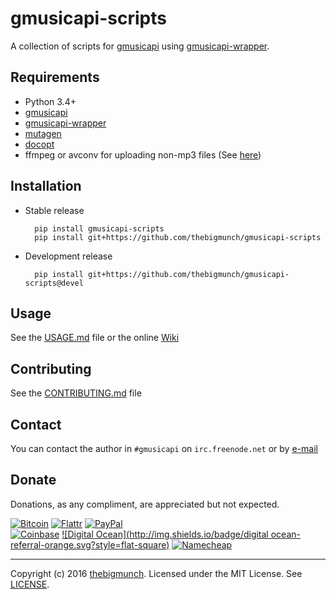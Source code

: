 gmusicapi-scripts
=================

A collection of scripts for [gmusicapi](https://github.com/simon-weber/Unofficial-Google-Music-API) using [gmusicapi-wrapper](https://github.com/thebigmunch/gmusicapi-wrapper).

## Requirements

* Python 3.4+
* [gmusicapi](https://github.com/simon-weber/Unofficial-Google-Music-API)
* [gmusicapi-wrapper](https://github.com/thebigmunch/gmusicapi-wrapper)
* [mutagen](https://bitbucket.org/lazka/mutagen)
* [docopt](https://github.com/docopt/docopt)
* ffmpeg or avconv for uploading non-mp3 files (See [here](http://unofficial-google-music-api.readthedocs.org/en/latest/usage.html#usage))

## Installation

* Stable release

		pip install gmusicapi-scripts
		pip install git+https://github.com/thebigmunch/gmusicapi-scripts

* Development release

		pip install git+https://github.com/thebigmunch/gmusicapi-scripts@devel

## Usage

See the [USAGE.md](https://github.com/thebigmunch/gmusicapi-scripts/blob/master/USAGE.md) file or the online [Wiki](https://github.com/thebigmunch/gmusicapi-scripts/wiki)

## Contributing

See the [CONTRIBUTING.md](https://github.com/thebigmunch/gmusicapi-scripts/blob/master/CONTRIBUTING.md) file

## Contact

You can contact the author in ``#gmusicapi`` on ``irc.freenode.net`` or by [e-mail](mailto:mail@thebigmunch.me)

## Donate

Donations, as any compliment, are appreciated but not expected.

[![Bitcoin](http://img.shields.io/badge/bitcoin-donate-green.svg?style=flat-square)](https://coinbase.com/thebigmunch) [![Flattr](http://img.shields.io/badge/flattr-donate-green.svg?style=flat-square)](https://flattr.com/thing/2419308) [![PayPal](http://img.shields.io/badge/paypal-donate-green.svg?style=flat-square)](https://www.paypal.com/cgi-bin/webscr?cmd=_donations&business=DHDVLSYW8V8N4&lc=US&item_name=thebigmunch&currency_code=USD)  
[![Coinbase](http://img.shields.io/badge/coinbase-referral-orange.svg?style=flat-square)](https://coinbase.com/?r=52502f01e0fdd4d3ef000253&utm_campaign=user-referral&src=referral-link) [![Digital Ocean](http://img.shields.io/badge/digital ocean-referral-orange.svg?style=flat-square)](https://www.digitalocean.com/?refcode=3823208a0597) [![Namecheap](http://img.shields.io/badge/namecheap-referral-orange.svg?style=flat-square)](http://www.namecheap.com/?aff=67208)

-----

Copyright (c) 2016 [thebigmunch](mailto:mail@thebigmunch.me). Licensed under the MIT License. See [LICENSE](LICENSE).
